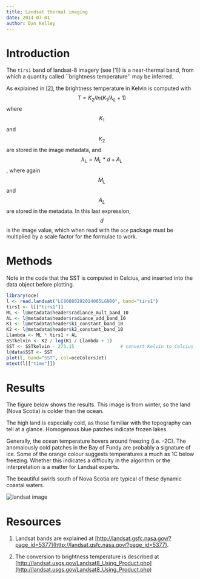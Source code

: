 ```yaml
---
title: Landsat thermal imaging
date: 2014-07-01
author: Dan Kelley
---
```


# Introduction

The `tirs1` band of landsat-8 imagery (see [1]) is a near-thermal band, from
which a quantity called ``brightness temperature'' may be inferred.

As explained in [2], the brightness temperature in Kelvin is computed with
$$T=K_2 / ln(K_1/\lambda_L + 1)$$ where $$K_1$$ and $$K_2$$ are stored in the
image metadata, and $$\lambda_L=M_L*d+A_L$$, where again $$M_L$$ and $$A_L$$
are stored in the metadata.  In this last expression, $$d$$ is the image value,
which when read with the ``oce`` package must be multiplied by a scale factor
for the formulae to work.

# Methods

Note in the code that the SST is computed in Celcius, and inserted into the
data object before plotting.


```R
library(oce)
l <- read.landsat("LC80080292014065LGN00", band="tirs1")
tirs1 <- l[["tirs1"]]
ML <- l@metadata$header$radiance_mult_band_10
AL <- l@metadata$header$radiance_add_band_10
K1 <- l@metadata$header$k1_constant_band_10
K2 <- l@metadata$header$k2_constant_band_10
Llambda <- ML * tirs1 + AL
SSTkelvin <- K2 / log(K1 / Llambda + 1)
SST <- SSTkelvin - 273.15                 # convert Kelvin to Celcius
l@data$SST <- SST
plot(l, band="SST", col=oceColorsJet)
mtext(l[["time"]])
```

# Results

The figure below shows the results.  This image is from winter, so the land
(Nova Scotia) is colder than the ocean.  

The high land is especially cold, as those familiar with the topography can
tell at a glance.  Homogenous blue patches indicate frozen lakes.  

Generally, the ocean temperature hovers around freezing (i.e. -2C).  The
anomalously cold patches in the Bay of Fundy are probably a signature of ice.
Some of the orange colour suggests temperatures a much as 1C below freezing.
Whether this indicates a difficulty in the algorithm or the interpretation is a
matter for Landsat experts.

The beautiful swirls south of Nova Scotia are typical of these dynamic coastal
waters.

![landsat image](https://dankelley.github.io/figs/2014-07-01-landsat.png) 

# Resources

1. Landsat bands are explained at
   [http://landsat.gsfc.nasa.gov/?page_id=5377](http://landsat.gsfc.nasa.gov/?page_id=5377).

2. The conversion to brightness temperature is described at
   [http://landsat.usgs.gov/Landsat8_Using_Product.php](http://landsat.usgs.gov/Landsat8_Using_Product.php)

